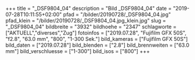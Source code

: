 +++
title = "_DSF9804_04"
description = "Bild _DSF9804_04"
date = "2019-07-28T10:11:55+02:00"
pfad = "/bilder/20190728/_DSF9804_04.jpg"
pfad_klein = "/bilder/20190728/_DSF9804_04.jpg_klein.jpg"
slug = "_DSF9804_04"
bildbreite = "3932"
bildhoehe = "2347"
schlagworte = ["AKTUELL","diverses","Zug"]
fotoinfos = ["2019.07.28", "Fujifilm GFX 50S", "f2.8", "63.0 mm", "800", "1-300 Sek."]
bild_kameras = ["Fujifilm GFX 50S"]
bild_daten = ["2019.07.28"]
bild_blenden = ["2.8"]
bild_brennweiten = ["63.0 mm"]
bild_verschluesse = ["1-300"]
bild_isos = ["800"]
+++
